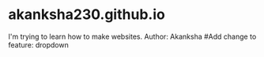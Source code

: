 # akanksha230.github.io
I'm trying to learn how to make websites.
Author: Akanksha
#Add change to feature: dropdown
